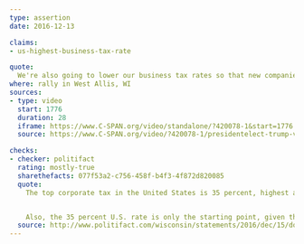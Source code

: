 ```yaml
---
type: assertion
date: 2016-12-13

claims:
- us-highest-business-tax-rate

quote:
  We're also going to lower our business tax rates so that new companies will come to our shores and hire workers in cities like right here. Is that OK? That's what we want. We're going to bring our rates down from 35 percent, we're going to try to get it down to 15 percent. So, right now -- and by the way the jobs will pour in -- so, right now, we're the highest-taxed nation in the world.
where: rally in West Allis, WI
sources:
- type: video
  start: 1776
  duration: 28
  iframe: https://www.C-SPAN.org/video/standalone/?420078-1&start=1776
  source: https://www.C-SPAN.org/video/?420078-1/presidentelect-trump-vice-presidentelect-pence-deliver-remarks-west-allis-wisconsin&start=1776

checks:
- checker: politifact
  rating: mostly-true
  sharethefacts: 077f53a2-c756-458f-b4f3-4f872d820085
  quote:
    The top corporate tax in the United States is 35 percent, highest among the world’s industrialized nations. But five smaller nations have the same rate and two smaller ones, United Arab Emirates and Puerto Rico, have rates above 35 percent.


    Also, the 35 percent U.S. rate is only the starting point, given that corporations can use exemptions and deductions to effectively reduce that rate and pay lower taxes.
  source: http://www.politifact.com/wisconsin/statements/2016/dec/15/donald-trump/pledging-cuts-donald-trump-says-wisconsin-rally-us/
---
```

